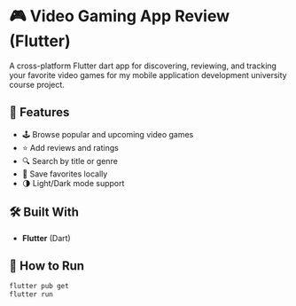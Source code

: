 # 🎮 Video Gaming App Review (Flutter)

A cross-platform Flutter dart app for discovering, reviewing, and tracking your favorite video games for my mobile application development university course project.

## 🚀 Features
- 🕹️ Browse popular and upcoming video games
- ⭐ Add reviews and ratings
- 🔍 Search by title or genre
- 💾 Save favorites locally
- 🌗 Light/Dark mode support

## 🛠️ Built With
- **Flutter** (Dart)

## 📱 How to Run
```bash
flutter pub get
flutter run

